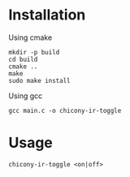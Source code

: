 # Installation

Using cmake
```
mkdir -p build
cd build
cmake ..
make
sudo make install
```

Using gcc
```
gcc main.c -o chicony-ir-toggle
```

# Usage

```
chicony-ir-toggle <on|off>
```